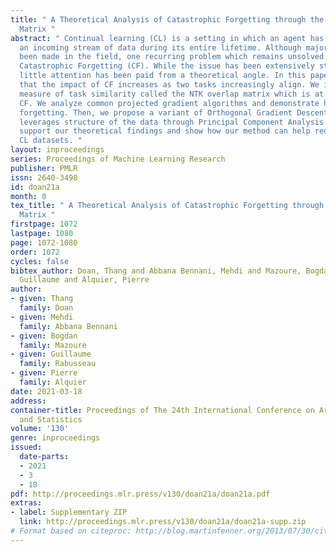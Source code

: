 ```yaml
---
title: " A Theoretical Analysis of Catastrophic Forgetting through the NTK Overlap
  Matrix "
abstract: " Continual learning (CL) is a setting in which an agent has to learn from
  an incoming stream of data during its entire lifetime. Although major advances have
  been made in the field, one recurring problem which remains unsolved is that of
  Catastrophic Forgetting (CF). While the issue has been extensively studied empirically,
  little attention has been paid from a theoretical angle. In this paper, we show
  that the impact of CF increases as two tasks increasingly align. We introduce a
  measure of task similarity called the NTK overlap matrix which is at the core of
  CF. We analyze common projected gradient algorithms and demonstrate how they mitigate
  forgetting. Then, we propose a variant of Orthogonal Gradient Descent (OGD) which
  leverages structure of the data through Principal Component Analysis (PCA). Experiments
  support our theoretical findings and show how our method can help reduce CF on classical
  CL datasets. "
layout: inproceedings
series: Proceedings of Machine Learning Research
publisher: PMLR
issn: 2640-3498
id: doan21a
month: 0
tex_title: " A Theoretical Analysis of Catastrophic Forgetting through the NTK Overlap
  Matrix "
firstpage: 1072
lastpage: 1080
page: 1072-1080
order: 1072
cycles: false
bibtex_author: Doan, Thang and Abbana Bennani, Mehdi and Mazoure, Bogdan and Rabusseau,
  Guillaume and Alquier, Pierre
author:
- given: Thang
  family: Doan
- given: Mehdi
  family: Abbana Bennani
- given: Bogdan
  family: Mazoure
- given: Guillaume
  family: Rabusseau
- given: Pierre
  family: Alquier
date: 2021-03-18
address:
container-title: Proceedings of The 24th International Conference on Artificial Intelligence
  and Statistics
volume: '130'
genre: inproceedings
issued:
  date-parts:
  - 2021
  - 3
  - 18
pdf: http://proceedings.mlr.press/v130/doan21a/doan21a.pdf
extras:
- label: Supplementary ZIP
  link: http://proceedings.mlr.press/v130/doan21a/doan21a-supp.zip
# Format based on citeproc: http://blog.martinfenner.org/2013/07/30/citeproc-yaml-for-bibliographies/
---
```

